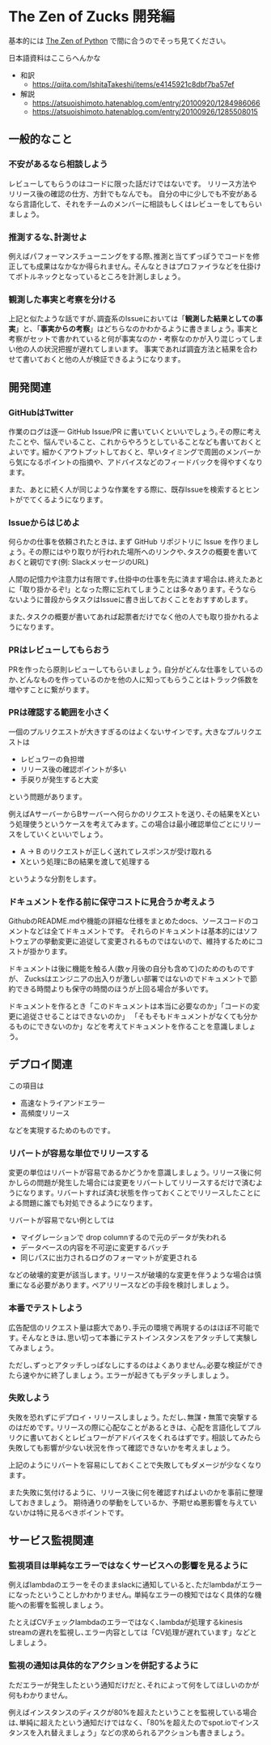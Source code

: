 # The Zen of Zucks 開発編

基本的には [The Zen of Python](https://peps.python.org/pep-0020/) で間に合うのでそっち見てください｡

日本語資料はここらへんかな

- 和訳
  - https://qiita.com/IshitaTakeshi/items/e4145921c8dbf7ba57ef
- 解説
  - https://atsuoishimoto.hatenablog.com/entry/20100920/1284986066
  - https://atsuoishimoto.hatenablog.com/entry/20100926/1285508015

## 一般的なこと

### 不安があるなら相談しよう

レビューしてもらうのはコードに限った話だけではないです。
リリース方法やリリース後の確認の仕方、方針でもなんでも。
自分の中に少しでも不安があるなら言語化して、それをチームのメンバーに相談もしくはレビューをしてもらいましょう。

### 推測するな､計測せよ

例えばパフォーマンスチューニングをする際､推測と当てずっぽうでコードを修正しても成果はなかなか得られません｡
そんなときはプロファイラなどを仕掛けてボトルネックとなっているところを計測しましょう｡

### 観測した事実と考察を分ける

上記と似たような話ですが､調査系のIssueにおいては「**観測した結果としての事実**」と､「**事実からの考察**」はどちらなのかわかるように書きましょう｡
事実と考察がセットで書かれていると何が事実なのか・考察なのかが入り混じってしまい他の人の状況把握が遅れてしまいます。
事実であれば調査方法と結果を合わせて書いておくと他の人が検証できるようになります｡


## 開発関連

### GitHubはTwitter

作業のログは逐一 GitHub Issue/PR に書いていくといいでしょう｡その際に考えたことや、悩んでいること、これからやろうとしていることなども書いておくとよいです｡
細かくアウトプットしておくと、早いタイミングで周囲のメンバーから気になるポイントの指摘や、アドバイスなどのフィードバックを得やすくなります。

また、あとに続く人が同じような作業をする際に、既存Issueを検索するとヒントがでてくるようになります｡

### Issueからはじめよ

何らかの仕事を依頼されたときは､まず GitHub リポジトリに Issue を作りましょう｡
その際にはやり取りが行われた場所へのリンクや､タスクの概要を書いておくと親切です(例: SlackメッセージのURL)

人間の記憶力や注意力は有限です｡仕掛中の仕事を先に済ます場合は､終えたあとに「取り掛かるぞ!」となった際に忘れてしまうことは多々あります｡
そうならないように普段からタスクはIssueに書き出しておくことをおすすめします｡

また､タスクの概要が書いてあれば起票者だけでなく他の人でも取り掛かれるようになります｡

### PRはレビューしてもらおう

PRを作ったら原則レビューしてもらいましょう｡
自分がどんな仕事をしているのか､どんなものを作っているのかを他の人に知ってもらうことはトラック係数を増やすことに繋がります｡

### PRは確認する範囲を小さく

一個のプルリクエストが大きすぎるのはよくないサインです｡
大きなプルリクエストは

- レビュワーの負担増
- リリース後の確認ポイントが多い
- 手戻りが発生すると大変

という問題があります｡

例えばAサーバーからBサーバーへ何らかのリクエストを送り､その結果をXという処理使うというケースを考えてみます｡
この場合は最小確認単位ごとにリリースをしていくといいでしょう｡

- A -> B のリクエストが正しく送れてレスポンスが受け取れる
- Xという処理にBの結果を渡して処理する

というような分割をします｡

### ドキュメントを作る前に保守コストに見合うか考えよう

GithubのREADME.mdや機能の詳細な仕様をまとめたdocs、ソースコードのコメントなどは全てドキュメントです。
それらのドキュメントは基本的にはソフトウェアの挙動変更に追従して変更されるものではないので、維持するためにコストが掛かります。

ドキュメントは後に機能を触る人(数ヶ月後の自分も含めて)のためのものですが、
Zucksはエンジニアの出入りが激しい部署ではないのでドキュメントで節約できる時間よりも保守の時間のほうが上回る場合が多いです。

ドキュメントを作るとき「このドキュメントは本当に必要なのか」「コードの変更に追従させることはできないのか」
「そもそもドキュメントがなくても分かるものにできないのか」などを考えてドキュメントを作ることを意識しましょう。

## デプロイ関連

この項目は

- 高速なトライアンドエラー
- 高頻度リリース

などを実現するためのものです｡


### リバートが容易な単位でリリースする

変更の単位はリバートが容易であるかどうかを意識しましょう｡
リリース後に何かしらの問題が発生した場合には変更をリバートしてリリースするだけで済むようになります｡
リバートすれば済む状態を作っておくことでリリースしたことによる問題に誰でも対処できるようになります｡

リバートが容易でない例としては
- マイグレーションで drop columnするので元のデータが失われる
- データベースの内容を不可逆に変更するバッチ
- 同じパスに出力されるログのフォーマットが変更される

などの破壊的変更が該当します｡
リリースが破壊的な変更を伴うような場合は慎重になる必要があります｡
ペアリリースなどの手段を検討しましょう｡


### 本番でテストしよう

広告配信のリクエスト量は膨大であり､手元の環境で再現するのはほぼ不可能です｡
そんなときは､思い切って本番にテストインスタンスをアタッチして実験してみましょう｡

ただし､ずっとアタッチしっぱなしにするのはよくありません｡必要な検証ができたら速やかに終了しましょう｡
エラーが起きてもデタッチしましょう｡


### 失敗しよう

失敗を恐れずにデプロイ・リリースしましょう｡
ただし､無謀・無策で突撃するのはだめです｡
リリースの際に心配なことがあるときは、心配を言語化してプルリクに書いておくとレビュワーがアドバイスをくれるはずです｡
相談してみたら失敗しても影響が少ない状況を作って確認できないかを考えましょう｡

上記のようにリバートを容易にしておくことで失敗してもダメージが少なくなります｡

また失敗に気付けるように、リリース後に何を確認すればよいのかを事前に整理しておきましょう。
期待通りの挙動をしているか、予期せぬ悪影響を与えていないかは特に見るべきポイントです。


## サービス監視関連


### 監視項目は単純なエラーではなくサービスへの影響を見るように

例えばlambdaのエラーをそのままslackに通知していると､ただlambdaがエラーになったということしかわかりません｡
単純なエラーの検知ではなく具体的な機能への影響を監視しましょう｡

たとえばCVチェックlambdaのエラーではなく､lambdaが処理するkinesis streamの遅れを監視し､エラー内容としては「CV処理が遅れています」などとしましょう｡


### 監視の通知は具体的なアクションを併記するように

ただエラーが発生したという通知だけだと､それによって何をしてほしいのかが何もわかりません｡

例えばインスタンスのディスクが80%を超えたということを監視している場合は､単純に超えたという通知だけではなく､「80%を超えたのでspot.ioでインスタンスを入れ替えましょう」などの求められるアクションも書きましょう｡
